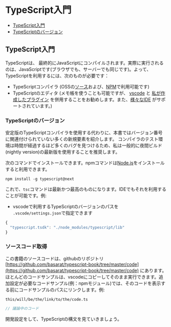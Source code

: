 # TypeScript入門

* [TypeScript入門](./#typescriptwomeyou)
* [TypeScriptのバージョン](./#typescriptnobjon)

## TypeScript入門

TypeScriptは、 最終的にJavaScriptにコンパイルされます。実際に実行されるのは、JavaScriptです(ブラウザでも、サーバーでも同じです)。よって、TypeScriptを利用するには、次のものが必要です：

* TypeScriptコンパイラ (OSSの[ソース](https://github.com/Microsoft/TypeScript/)および、[NPM](https://www.npmjs.com/package/typescript)で利用可能です)
* TypeScriptのエディタ (メモ帳を使うことも可能ですが、 [vscode](https://code.visualstudio.com/) と [私が作成したプラグイン](https://marketplace.visualstudio.com/items?itemName=basarat.god) を併用することをお勧めします。また、[様々なIDE](https://github.com/Microsoft/TypeScript/wiki/TypeScript-Editor-Support) がサポートされています。)

### TypeScriptのバージョン

安定版のTypeScriptコンパイラを使用する代わりに、本書ではバージョン番号に関連付けられていない多くの新規要素を紹介します。
コンパイラのテスト環境は時間が経過するほど多くのバグを見つけるため、私は一般的に夜間ビルド(nightly version)の最新版を使用することを推奨します。

次のコマンドでインストールできます。npmコマンドは[Node.js](https://nodejs.org/ja/)をインストールすると利用できます。

```text
npm install -g typescript@next
```

これで、`tsc`コマンドは最新かつ最高のものになります。IDEでもそれを利用することが可能です。例:

* vscodeで利用するTypeScriptのバージョンのパスを `.vscode/settings.json`で指定できます

```javascript
{
  "typescript.tsdk": "./node_modules/typescript/lib"
}
```

### ソースコード取得

この書籍のソースコードは、githubのリポジトリ [https://github.com/basarat/typescript-book/tree/master/code](https://github.com/basarat/typescript-book/tree/master/code) にあります。 ほとんどのコードサンプルは、vscodeにコピーしてそのまま実行できます。追加設定が必要なコードサンプル\(例：npmモジュール\)では、そのコードを表示する前にコードサンプルのパスにリンクします。例:

`this/will/be/the/link/to/the/code.ts`

```typescript
// 議論中のコード
```

開発設定をして、TypeScriptの構文を見ていきましょう。

